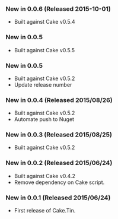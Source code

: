### New in 0.0.6 (Released 2015-10-01)
* Built against Cake v0.5.4

### New in 0.0.5
* Built against Cake v0.5.5

### New in 0.0.5
* Built against Cake v0.5.2
* Update release number

### New in 0.0.4 (Released 2015/08/26)
* Built against Cake v0.5.2
* Automate push to Nuget

### New in 0.0.3 (Released 2015/08/25)
* Built against Cake v0.5.2

### New in 0.0.2 (Released 2015/06/24)
* Built against Cake v0.4.2
* Remove dependency on Cake script.

### New in 0.0.1 (Released 2015/06/24)
* First release of Cake.Tin.
